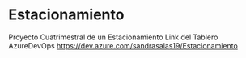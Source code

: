 # Estacionamiento
Proyecto Cuatrimestral de un Estacionamiento
Link del Tablero AzureDevOps https://dev.azure.com/sandrasalas19/Estacionamiento
